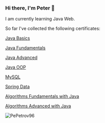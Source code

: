 ### Hi there, I'm Peter 👋

I am currently learning Java Web.

So far I've collected the following certificates:

<a href="https://softuni.bg/certificates/details/142247/02c6afca">Java Basics</a>

<a href="https://softuni.bg/certificates/details/148520/dda11e35">Java Fundamentals</a>

<a href="https://softuni.bg/certificates/details/161712/9d6ac1d2">Java Advanced</a>

<a href="https://softuni.bg/certificates/details/168960/cee775d1">Java OOP</a>

<a href="https://softuni.bg/certificates/details/172087/ccbf3814">MySQL</a>

<a href="https://softuni.bg/certificates/details/180497/274448dc">Spring Data</a>

<a href="https://softuni.bg/certificates/details/176658/60735c94">Algorithms Fundamentals with Java</a>

<a href="https://softuni.bg/certificates/details/184512/0f988bff">Algorithms Advanced with Java</a>

<!--

<a href="XXXXX">HTML & CSS</a>

<a href="XXXXX">JS Front-End</a>

<a href="XXXXX">Spring Fundamentals</a>

<a href="XXXXX">Spring Advanced</a>

<a href="XXXXX">Containers And Cloud</a>

<a href="XXXXX">Software Engineering And DebOps</a>

---

Final program certificates:

<a href="XXXXX">Java Web Developer</a>

<a href="XXXXX">Java Full-Stack Developer</a>

---

-->

<p>&nbsp;<img align="left" src="https://github-readme-stats.vercel.app/api?username=PePetrov96&show_icons=true&locale=en" alt="PePetrov96" /></p>


<!--
**PePetrov96/PePetrov96** is a ✨ _special_ ✨ repository because its `README.md` (this file) appears on your GitHub profile.

Here are some ideas to get you started:

- 🔭 I’m currently working on ...
- 🌱 I’m currently learning ...
- 👯 I’m looking to collaborate on ...
- 🤔 I’m looking for help with ...
- 💬 Ask me about ...
- 📫 How to reach me: ...
- 😄 Pronouns: ...
- ⚡ Fun fact: ...
-->
